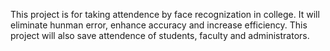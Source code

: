 This project is for taking attendence by face recognization in college.
It will eliminate hunman error, enhance accuracy and increase efficiency.
This project will also save attendence of students, faculty and administrators.
